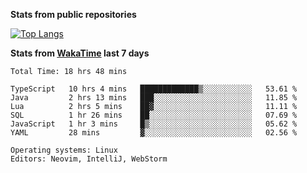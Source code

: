 **Stats from public repositories**  

[![Top Langs](https://github-readme-stats.vercel.app/api/top-langs/?username=hyoghurt&layout=compact&exclude_repo=multiserver,docker_compose&langs_count=6)](https://github.com/anuraghazra/github-readme-stats)

**Stats from [WakaTime](https://wakatime.com) last 7 days**  
<!--START_SECTION:waka-->

```text
Total Time: 18 hrs 48 mins

TypeScript   10 hrs 4 mins   █████████████▒░░░░░░░░░░░   53.61 %
Java         2 hrs 13 mins   ███░░░░░░░░░░░░░░░░░░░░░░   11.85 %
Lua          2 hrs 5 mins    ██▓░░░░░░░░░░░░░░░░░░░░░░   11.11 %
SQL          1 hr 26 mins    ██░░░░░░░░░░░░░░░░░░░░░░░   07.69 %
JavaScript   1 hr 3 mins     █▒░░░░░░░░░░░░░░░░░░░░░░░   05.62 %
YAML         28 mins         ▓░░░░░░░░░░░░░░░░░░░░░░░░   02.56 %

Operating systems: Linux
Editors: Neovim, IntelliJ, WebStorm
```

<!--END_SECTION:waka-->
